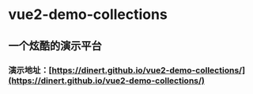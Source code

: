 # vue2-demo-collections

## 一个炫酷的演示平台
 ### 演示地址：[https://dinert.github.io/vue2-demo-collections/](https://dinert.github.io/vue2-demo-collections/)

